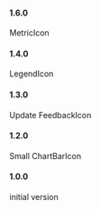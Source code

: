 #### 1.6.0
MetricIcon

#### 1.4.0
LegendIcon

#### 1.3.0
Update FeedbackIcon

#### 1.2.0
Small ChartBarIcon

#### 1.0.0
initial version

